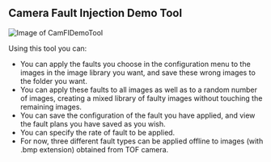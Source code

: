 ## Camera Fault Injection Demo Tool


![Image of CamFIDemoTool](https://github.com/inomuh/Camera-Fault-Injection-Demo-Tool/blob/main/camfidemotool_v1.1.png)


Using this tool you can:

- You can apply the faults you choose in the configuration menu to the images in the image library you want, and save these wrong images to the folder you want.
- You can apply these faults to all images as well as to a random number of images, creating a mixed library of faulty images without touching the remaining images.
- You can save the configuration of the fault you have applied, and view the fault plans you have saved as you wish.
- You can specify the rate of fault to be applied.
- For now, three different fault types can be applied offline to images (with .bmp extension) obtained from TOF camera.
